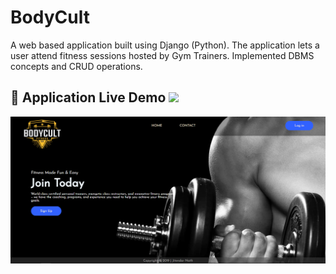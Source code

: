 # BodyCult
A web based application built using Django (Python). The application lets a user attend fitness sessions hosted by Gym Trainers.
Implemented DBMS concepts and CRUD operations.

 ## :large_orange_diamond: **Application Live Demo**  <a target='_blank' href="https://bodycult.herokuapp.com"><img src = "https://img.shields.io/badge/Website-success.svg"></a>
 
  <p align="center"><img src="Images/bodycult.png" alt = "Bodycult"></p>
 
